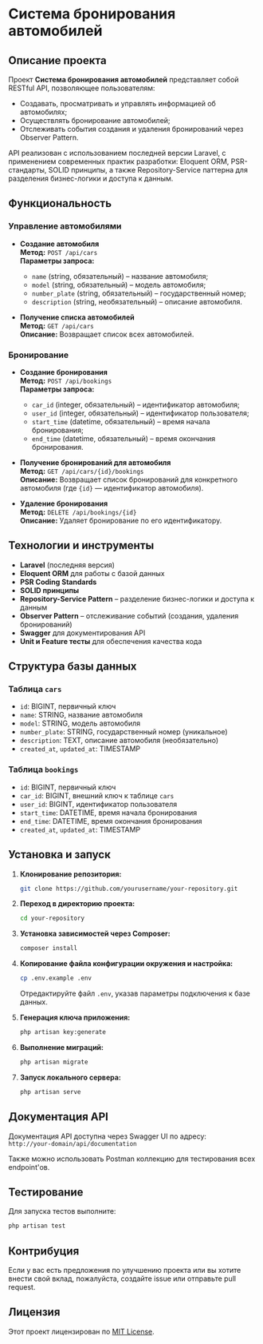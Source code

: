 
# Система бронирования автомобилей

## Описание проекта

Проект **Система бронирования автомобилей** представляет собой RESTful API, позволяющее пользователям:
- Создавать, просматривать и управлять информацией об автомобилях;
- Осуществлять бронирование автомобилей;
- Отслеживать события создания и удаления бронирований через Observer Pattern.

API реализован с использованием последней версии Laravel, с применением современных практик разработки: Eloquent ORM, PSR-стандарты, SOLID принципы, а также Repository-Service паттерна для разделения бизнес-логики и доступа к данным.

## Функциональность

### Управление автомобилями

- **Создание автомобиля**  
  **Метод:** `POST /api/cars`  
  **Параметры запроса:**
  - `name` (string, обязательный) – название автомобиля;
  - `model` (string, обязательный) – модель автомобиля;
  - `number_plate` (string, обязательный) – государственный номер;
  - `description` (string, необязательный) – описание автомобиля.

- **Получение списка автомобилей**  
  **Метод:** `GET /api/cars`  
  **Описание:** Возвращает список всех автомобилей.

### Бронирование

- **Создание бронирования**  
  **Метод:** `POST /api/bookings`  
  **Параметры запроса:**
  - `car_id` (integer, обязательный) – идентификатор автомобиля;
  - `user_id` (integer, обязательный) – идентификатор пользователя;
  - `start_time` (datetime, обязательный) – время начала бронирования;
  - `end_time` (datetime, обязательный) – время окончания бронирования.

- **Получение бронирований для автомобиля**  
  **Метод:** `GET /api/cars/{id}/bookings`  
  **Описание:** Возвращает список бронирований для конкретного автомобиля (где `{id}` — идентификатор автомобиля).

- **Удаление бронирования**  
  **Метод:** `DELETE /api/bookings/{id}`  
  **Описание:** Удаляет бронирование по его идентификатору.

## Технологии и инструменты

- **Laravel** (последняя версия)
- **Eloquent ORM** для работы с базой данных
- **PSR Coding Standards**
- **SOLID принципы**
- **Repository-Service Pattern** – разделение бизнес-логики и доступа к данным
- **Observer Pattern** – отслеживание событий (создания, удаления бронирований)
- **Swagger** для документирования API
- **Unit и Feature тесты** для обеспечения качества кода

## Структура базы данных

### Таблица `cars`
- `id`: BIGINT, первичный ключ
- `name`: STRING, название автомобиля
- `model`: STRING, модель автомобиля
- `number_plate`: STRING, государственный номер (уникальное)
- `description`: TEXT, описание автомобиля (необязательно)
- `created_at`, `updated_at`: TIMESTAMP

### Таблица `bookings`
- `id`: BIGINT, первичный ключ
- `car_id`: BIGINT, внешний ключ к таблице `cars`
- `user_id`: BIGINT, идентификатор пользователя
- `start_time`: DATETIME, время начала бронирования
- `end_time`: DATETIME, время окончания бронирования
- `created_at`, `updated_at`: TIMESTAMP

## Установка и запуск

1. **Клонирование репозитория:**

   ```bash
   git clone https://github.com/yourusername/your-repository.git
   ```

2. **Переход в директорию проекта:**

   ```bash
   cd your-repository
   ```

3. **Установка зависимостей через Composer:**

   ```bash
   composer install
   ```

4. **Копирование файла конфигурации окружения и настройка:**

   ```bash
   cp .env.example .env
   ```

   Отредактируйте файл `.env`, указав параметры подключения к базе данных.

5. **Генерация ключа приложения:**

   ```bash
   php artisan key:generate
   ```

6. **Выполнение миграций:**

   ```bash
   php artisan migrate
   ```

7. **Запуск локального сервера:**

   ```bash
   php artisan serve
   ```

## Документация API

Документация API доступна через Swagger UI по адресу:  
`http://your-domain/api/documentation`

Также можно использовать Postman коллекцию для тестирования всех endpoint'ов.

## Тестирование

Для запуска тестов выполните:

```bash
php artisan test
```

## Контрибуция

Если у вас есть предложения по улучшению проекта или вы хотите внести свой вклад, пожалуйста, создайте issue или отправьте pull request.

## Лицензия

Этот проект лицензирован по [MIT License](LICENSE).
